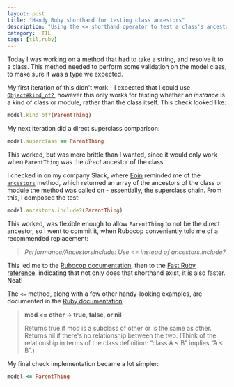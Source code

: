 ```yaml
---
layout: post
title: "Handy Ruby shorthand for testing class ancestors"
description: "Using the <= shorthand operator to test a class's ancestors"
category:  TIL
tags: [til,ruby]
---
```


Today I was working on a method that had to take a string, and resolve it to a class. This method needed to perform some validation on the model class, to make sure it was a type we expected.

My first iteration of this didn't work - I expected that I could use [`Object#kind_of?`](https://docs.ruby-lang.org/en/2.7.0/Object.html#method-i-kind_of-3F), however this only works for testing whether an _instance_ is a kind of class or module, rather than the class itself. This check looked like:

``` ruby
model.kind_of?(ParentThing)
```

My next iteration did a direct superclass comparison:

``` ruby
model.superclass == ParentThing
```

This worked, but was more brittle than I wanted, since it would only work when `ParentThing` was the _direct_ ancestor of the class.

I checked in on my company Slack, where [Eoin](https://eoinkelly.info/) reminded me of the [`ancestors`](https://docs.ruby-lang.org/en/2.7.0/Module.html#method-i-ancestors) method, which returned an array of the ancestors of the class or module the method was called on - essentially, the superclass chain. From this, I composed the test:

``` ruby
model.ancestors.include?(ParentThing)
```

This worked, was flexible enough to allow `ParentThing` to not be the direct ancestor, so I went to commit it, when Rubocop conveniently told me of a recommended replacement:

> _Performance/AncestorsInclude: Use <= instead of ancestors.include?_

This led me to the [Rubocop documentation](https://docs.rubocop.org/rubocop-performance/cops_performance.html), then to the [Fast Ruby reference](https://github.com/JuanitoFatas/fast-ruby#ancestorsinclude-vs--code), indicating that not only does that shorthand exist, it is also faster. Neat!

The `<=` method, along with a few other handy-looking examples, are documented in the [Ruby documentation](https://docs.ruby-lang.org/en/2.7.0/Module.html#method-i-3C-3D).

> **mod <= other → true, false, or nil**
>
> Returns true if mod is a subclass of other or is the same as other. Returns nil if there's no relationship between the two. (Think of the relationship in terms of the class definition: “class A < B” implies “A < B”.)

My final check implementation became a lot simpler:

``` ruby
model <= ParentThing
```


